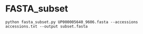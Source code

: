 # FASTA_subset

`python fasta_subset.py UP000005640_9606.fasta --accessions accessions.txt --output subset.fasta`